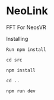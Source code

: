# NeoLink
FFT For NeosVR


Installing

```Run npm install```

```cd src```

```npm install```

```cd ..```

```npm run dev```
